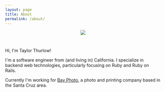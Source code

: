 ```yaml
---
layout: page
title: About
permalink: /about/
---
```

<div style="text-align: center; margin-bottom: 3em;">
  <img src="/assets/images/headshot.jpg" style="max-width: 20em"/>
</div>

Hi, I'm Taylor Thurlow!

I'm a software engineer from (and living in) California. I specialize in backend web technologies, particularly focusing on Ruby and Ruby on Rails.

Currently I'm working for [Bay Photo](https://bayphoto.com/), a photo and printing company based in the Santa Cruz area.

